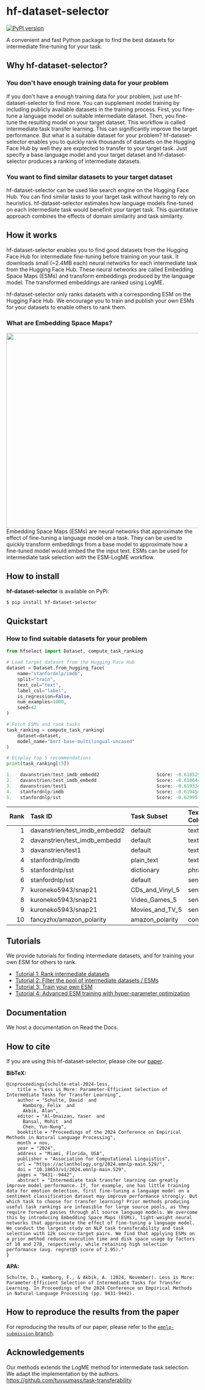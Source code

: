 # hf-dataset-selector
[![PyPI version](https://img.shields.io/pypi/v/hf-dataset-selector.svg)](https://pypi.org/project/hf-dataset-selector)

A convenient and fast Python package to find the best datasets for intermediate fine-tuning for your task.

## Why hf-dataset-selector?
### You don't have enough training data for your problem
If you don't have a enough training data for your problem, just use hf-dataset-selector to find more.
You can supplement model training by including publicly available datasets in the training process. 
First, you fine-tune a language model on suitable intermediate dataset. Then, you fine-tune the resulting model on your target dataset. This workflow is called intermediate task transfer learning. This can significantly improve the target performance.
But what is a suitable dataset for your problem? hf-dataset-selector enables you to quickly rank thousands of datasets on the Hugging Face Hub by well they are exptected to transfer to your target task. Just specify a base language model and your target dataset and hf-dataset-selector produces a ranking of intermediate datasets.

### You want to find similar datasets to your target dataset
hf-dataset-selector can be used like search engine on the Hugging Face Hub. You can find similar tasks to your target task without having to rely on heuristics. hf-dataset-selector estimates how language models fine-tuned on each intermediate task would benefinit your target task. This quantitative approach combines the effects of domain similarity and task similarity. 

## How it works
hf-dataset-selector enables you to find good datasets from the Hugging Face Hub for intermediate fine-tuning before training on your task. It downloads small (~2.4MB each) neural networks for each intermediate task from the Hugging Face Hub. These neural networks are called Embedding Space Maps (ESMs) and transform embeddings produced by the language model. The transformed embeddings are ranked using LogME.

hf-dataset-selector only ranks datasets with a corresponding ESM on the Hugging Face Hub. We encourage you to train and publish your own ESMs for your datasets to enable others to rank them.


### What are Embedding Space Maps?
<img align="right" height="512px" width="512px" src="esm_illustration.png" />

Embedding Space Maps (ESMs) are neural networks that approximate the effect of fine-tuning a language model on a task. They can be used to quickly transform embeddings from a base model to approximate how a fine-tuned model would embed the the input text.
ESMs can be used for intermediate task selection with the ESM-LogME workflow.



## How to install

**hf-dataset-selector** is available on PyPi:

```bash
$ pip install hf-dataset-selector
```


## Quickstart

### How to find suitable datasets for your problem

```python
from hfselect import Dataset, compute_task_ranking

# Load target dataset from the Hugging Face Hub
dataset = Dataset.from_hugging_face(
    name="stanfordnlp/imdb",
    split="train",
    text_col="text",
    label_col="label",
    is_regression=False,
    num_examples=1000,
    seed=42
)

# Fetch ESMs and rank tasks
task_ranking = compute_task_ranking(
    dataset=dataset,
    model_name="bert-base-multilingual-uncased"
)

# Display top 5 recommendations
print(task_ranking[:5])
```
```python
1.   davanstrien/test_imdb_embedd2                     Score: -0.618529
2.   davanstrien/test_imdb_embedd                      Score: -0.618644
3.   davanstrien/test1                                 Score: -0.619334
4.   stanfordnlp/imdb                                  Score: -0.619454
5.   stanfordnlp/sst                                   Score: -0.62995
```

|   Rank | Task ID                       | Task Subset     | Text Column   | Label Column   | Task Split   |   Num Examples | ESM Architecture   |     Score |
|-------:|:------------------------------|:----------------|:--------------|:---------------|:-------------|---------------:|:-------------------|----------:|
|      1 | davanstrien/test_imdb_embedd2 | default         | text          | label          | train        |          10000 | linear             | -0.618529 |
|      2 | davanstrien/test_imdb_embedd  | default         | text          | label          | train        |          10000 | linear             | -0.618644 |
|      3 | davanstrien/test1             | default         | text          | label          | train        |          10000 | linear             | -0.619334 |
|      4 | stanfordnlp/imdb              | plain_text      | text          | label          | train        |          10000 | linear             | -0.619454 |
|      5 | stanfordnlp/sst               | dictionary      | phrase        | label          | dictionary   |          10000 | linear             | -0.62995  |
|      6 | stanfordnlp/sst               | default         | sentence      | label          | train        |           8544 | linear             | -0.63312  |
|      7 | kuroneko5943/snap21           | CDs_and_Vinyl_5 | sentence      | label          | train        |           6974 | linear             | -0.634365 |
|      8 | kuroneko5943/snap21           | Video_Games_5   | sentence      | label          | train        |           6997 | linear             | -0.638787 |
|      9 | kuroneko5943/snap21           | Movies_and_TV_5 | sentence      | label          | train        |           6989 | linear             | -0.639068 |
|     10 | fancyzhx/amazon_polarity      | amazon_polarity | content       | label          | train        |          10000 | linear             | -0.639718 |
## Tutorials
We provide tutorials for finding intermediate datasets, and for training your own ESM for others to rank.

- [Tutorial 1: Rank  intermediate datasets](tutorials/01_find_datasets.ipynb)
- [Tutorial 2: Filter the pool of intermediate datasets / ESMs](tutorials/02_filter_esms.ipynb)
- [Tutorial 3: Train your own ESM](tutorials/03_train_esm.ipynb)
- [Tutorial 4: Advanced ESM training with hyper-parameter optimization](tutorials/04_advanced_esm_training.ipynb)

## Documentation
We host a documentation on Read the Docs.

## How to cite


<!-- If there is a paper or blog post introducing the model, the APA and Bibtex information for that should go in this section. -->
If you are using this hf-dataset-selector, please cite our [paper](https://aclanthology.org/2024.emnlp-main.529/).

**BibTeX:**


```
@inproceedings{schulte-etal-2024-less,
    title = "Less is More: Parameter-Efficient Selection of Intermediate Tasks for Transfer Learning",
    author = "Schulte, David  and
      Hamborg, Felix  and
      Akbik, Alan",
    editor = "Al-Onaizan, Yaser  and
      Bansal, Mohit  and
      Chen, Yun-Nung",
    booktitle = "Proceedings of the 2024 Conference on Empirical Methods in Natural Language Processing",
    month = nov,
    year = "2024",
    address = "Miami, Florida, USA",
    publisher = "Association for Computational Linguistics",
    url = "https://aclanthology.org/2024.emnlp-main.529/",
    doi = "10.18653/v1/2024.emnlp-main.529",
    pages = "9431--9442",
    abstract = "Intermediate task transfer learning can greatly improve model performance. If, for example, one has little training data for emotion detection, first fine-tuning a language model on a sentiment classification dataset may improve performance strongly. But which task to choose for transfer learning? Prior methods producing useful task rankings are infeasible for large source pools, as they require forward passes through all source language models. We overcome this by introducing Embedding Space Maps (ESMs), light-weight neural networks that approximate the effect of fine-tuning a language model. We conduct the largest study on NLP task transferability and task selection with 12k source-target pairs. We find that applying ESMs on a prior method reduces execution time and disk space usage by factors of 10 and 278, respectively, while retaining high selection performance (avg. regret@5 score of 2.95)."
}
```


**APA:**

```
Schulte, D., Hamborg, F., & Akbik, A. (2024, November). Less is More: Parameter-Efficient Selection of Intermediate Tasks for Transfer Learning. In Proceedings of the 2024 Conference on Empirical Methods in Natural Language Processing (pp. 9431-9442).
```

## How to reproduce the results from the paper
For reproducing the results of our paper, please refer to the [`emnlp-submission` branch](https://github.com/davidschulte/hf-dataset-selector/tree/emnlp-submission).


## Acknowledgements

Our methods extends the LogME method for intermediate task selection. We adapt the implementation by the authors.
https://github.com/tuvuumass/task-transferability
